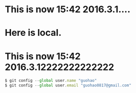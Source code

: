 # This is now 15:42 2016.3.1....
Here is local.
=======
# This is now 15:42 2016.3.12222222222222
```javascript
$ git config --global user.name "guohao"
$ git config --global user.email "guohao0817@gmail.com"
```
